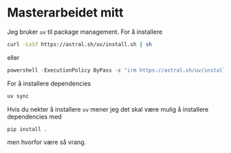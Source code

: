 # Masterarbeidet mitt

Jeg bruker `uv` til package management. For å installere 

```bash
curl -LsSf https://astral.sh/uv/install.sh | sh
```

eller 

```ps1
powershell -ExecutionPolicy ByPass -c "irm https://astral.sh/uv/install.ps1 | iex"
```

For å installere dependencies

```bash
uv sync
```

Hvis du nekter å installere `uv` mener jeg det skal være mulig å installere dependencies med

```bash
pip install .
```

men hvorfor være så vrang.
